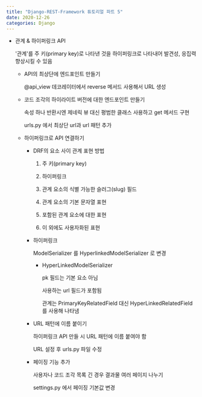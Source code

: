 ```yaml
---
title: "Django-REST-Framework 튜토리얼 파트 5"
date: 2020-12-26
categories: Django
---
```


- 관계 & 하이퍼링크 API

  '관계'를 주 키(primary key)로 나타낸 것을 하이퍼링크로 나타내어 발견성, 응집력 향상시킬 수 있음

  - API의 최상단에 엔드포인트 만들기

    @api_view 데코레이터에서 reverse 메서드 사용해서 URL 생성

  - 코드 조각의 하이라이트 버전에 대한 엔드포인트 만들기

    속성 하나 반환시엔 제네릭 뷰 대신 평범한 클래스 사용하고 get 메서드 구현

    urls.py 에서 최상단 url과 url 패턴 추가

  - 하이퍼링크로 API 연결하기

    - DRF의 요소 사이 관계 표현 방법

      1. 주 키(primary key)

      2. 하이퍼링크

      3. 관계 요소의 식별 가능한 슬러그(slug) 필드

      4. 관계 요소의 기본 문자열 표현

      5. 포함된 관계 요소에 대한 표현

      6. 이 외에도 사용자화된 표현

    - 하이퍼링크

      ModelSerializer 를 HyperlinkedModelSerializer 로 변경

      - HyperLinkedModelSerializer

        pk 필드는 기본 요소 아님

        사용하는 url 필드가 포함됨

        관계는 PrimaryKeyRelatedField 대신 HyperLinkedRelatedField 를 사용해 나타냄

    - URL 패턴에 이름 붙이기

      하이퍼링크 API 만들 시 URL 패턴에 이름 붙여야 함

      URL 설정 후 urls.py 파일 수정

    - 페이징 기능 추가

      사용자나 코드 조각 목록 긴 경우 결과물 여러 페이지 나누기

      settings.py 에서 페이징 기본값 변경
